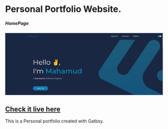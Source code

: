 # Personal Portfolio Website.


##### HomePage


![Thumbnail](thumbnail.png)


## [Check it live here](https://mahamudportfolio.netlify.app/)


This is a Personal portfolio created with Gatbsy.
